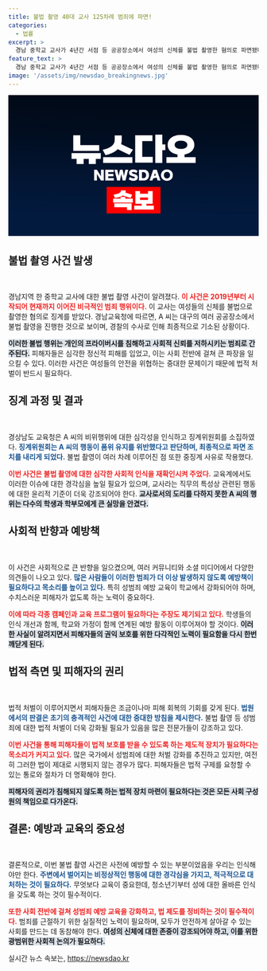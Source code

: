 ```yaml
---
title: 불법 촬영 40대 교사 125차례 범죄에 파면!
categories:
  - 법률
excerpt: >
  경남 중학교 교사가 4년간 서점 등 공공장소에서 여성의 신체를 불법 촬영한 혐의로 파면됐다! 성폭력 범죄로 기소된 이 사건의 전말과 파장이 궁금하다면 클릭하세요!
feature_text: >
  경남 중학교 교사가 4년간 서점 등 공공장소에서 여성의 신체를 불법 촬영한 혐의로 파면됐다! 성폭력 범죄로 기소된 이 사건의 전말과 파장이 궁금하다면 클릭하세요!
image: '/assets/img/newsdao_breakingnews.jpg'
---
```


<p><img src="/assets/img/newsdao_breakingnews.jpg" alt="koreaapp 속보" /></p>

<h2 data-ke-size="size26">불법 촬영 사건 발생</h2>

<p data-ke-size="size16">&nbsp;</p>

<p>경남지역 한 중학교 교사에 대한 불법 촬영 사건이 알려졌다. <b><span style="color: #ee2323;">이 사건은 2019년부터 시작되어 현재까지 이어진 비극적인 범죄 행위이다.</span></b> 이 교사는 여성들의 신체를 불법으로 촬영한 혐의로 징계를 받았다. 경남교육청에 따르면, A 씨는 대구의 여러 공공장소에서 불법 촬영을 진행한 것으로 보이며, 경찰의 수사로 인해 최종적으로 기소된 상황이다. </p>

<p><b><span style="background-color: #21538527;">이러한 불법 행위는 개인의 프라이버시를 침해하고 사회적 신뢰를 저하시키는 범죄로 간주된다.</span></b> 피해자들은 심각한 정신적 피해를 입었고, 이는 사회 전반에 걸쳐 큰 파장을 일으킬 수 있다. 이러한 사건은 여성들의 안전을 위협하는 중대한 문제이기 때문에 법적 처벌이 반드시 필요하다.</p>

<h2 data-ke-size="size26">징계 과정 및 결과</h2>

<p data-ke-size="size16">&nbsp;</p>

<p>경상남도 교육청은 A 씨의 비위행위에 대한 심각성을 인식하고 징계위원회를 소집하였다. <b><span style="color: #1a5490;">징계위원회는 A 씨의 행동이 품위 유지를 위반했다고 판단하며, 최종적으로 파면 조치를 내리게 되었다.</span></b> 불법 촬영이 여러 차례 이루어진 점 또한 중징계 사유로 작용했다.</p>

<p><b><span style="color: #ee2323;">이번 사건은 불법 촬영에 대한 심각한 사회적 인식을 재확인시켜 주었다.</span></b> 교육계에서도 이러한 이슈에 대한 경각심을 높일 필요가 있으며, 교사라는 직무의 특성상 관련된 행동에 대한 윤리적 기준이 더욱 강조되어야 한다. <b><span style="background-color: #21538527;">교사로서의 도리를 다하지 못한 A 씨의 행위는 다수의 학생과 학부모에게 큰 실망을 안겼다.</span></b></p>

<h2 data-ke-size="size26">사회적 반향과 예방책</h2>

<p data-ke-size="size16">&nbsp;</p>

<p>이 사건은 사회적으로 큰 반향을 일으켰으며, 여러 커뮤니티와 소셜 미디어에서 다양한 의견들이 나오고 있다. <b><span style="color: #1a5490;">많은 사람들이 이러한 범죄가 더 이상 발생하지 않도록 예방책이 필요하다고 목소리를 높이고 있다.</span></b> 특히 성범죄 예방 교육이 학교에서 강화되어야 하며, 수치스러운 피해자가 없도록 하는 노력이 중요하다.</p>

<p><b><span style="color: #ee2323;">이에 따라 각종 캠페인과 교육 프로그램이 필요하다는 주장도 제기되고 있다.</span></b> 학생들의 인식 개선과 함께, 학교와 가정이 함께 연계된 예방 활동이 이루어져야 할 것이다. <b><span style="background-color: #21538527;">이러한 사실이 알려지면서 피해자들의 권익 보호를 위한 다각적인 노력이 필요함을 다시 한번 깨닫게 된다.</span></b></p>

<h2 data-ke-size="size26">법적 측면 및 피해자의 권리</h2>

<p data-ke-size="size16">&nbsp;</p>

<p>법적 처벌이 이루어지면서 피해자들은 조금이나마 피해 회복의 기회를 갖게 된다. <b><span style="color: #1a5490;">법원에서의 판결은 초기의 충격적인 사건에 대한 중대한 방침을 제시한다.</span></b> 불법 촬영 등 성범죄에 대한 법적 처벌이 더욱 강화될 필요가 있음을 많은 전문가들이 강조하고 있다.</p>

<p><b><span style="color: #ee2323;">이번 사건을 통해 피해자들이 법적 보호를 받을 수 있도록 하는 제도적 장치가 필요하다는 목소리가 커지고 있다.</span></b> 많은 국가에서 성범죄에 대한 처벌 강화를 추진하고 있지만, 여전히 그러한 법이 제대로 시행되지 않는 경우가 많다. 피해자들은 법적 구제를 요청할 수 있는 통로와 절차가 더 명확해야 한다.</p>

<p><b><span style="background-color: #21538527;">피해자의 권리가 침해되지 않도록 하는 법적 장치 마련이 필요하다는 것은 모든 사회 구성원의 책임으로 다가온다.</span></b></p>

<h2 data-ke-size="size26">결론: 예방과 교육의 중요성</h2>

<p data-ke-size="size16">&nbsp;</p>

<p>결론적으로, 이번 불법 촬영 사건은 사전에 예방할 수 있는 부분이었음을 우리는 인식해야만 한다. <b><span style="color: #1a5490;">주변에서 벌어지는 비정상적인 행동에 대한 경각심을 가지고, 적극적으로 대처하는 것이 필요하다.</span></b> 무엇보다 교육이 중요한데, 청소년기부터 성에 대한 올바른 인식을 갖도록 하는 것이 필수적이다.</p>

<p><b><span style="color: #ee2323;">또한 사회 전반에 걸쳐 성범죄 예방 교육을 강화하고, 법 제도를 정비하는 것이 필수적이다.</span></b> 범죄를 근절하기 위한 실질적인 노력이 필요하며, 모두가 안전하게 살아갈 수 있는 사회를 만드는 데 동참해야 한다. <b><span style="background-color: #21538527;">여성의 신체에 대한 존중이 강조되어야 하고, 이를 위한 광범위한 사회적 논의가 필요하다.</span></b></p>
실시간 뉴스 속보는, <a href="https://newsdao.kr" rel="dofollow">https://newsdao.kr</a>


